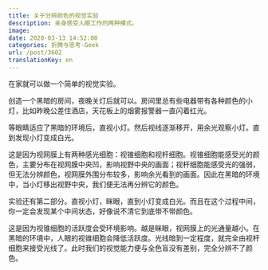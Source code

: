 ```yaml
---
title: 关于分辨颜色的视觉实验
description: 亲身感受人眼工作的两种模式。
image: 
date: 2020-03-13 14:52:00
categories: 折腾与思考-Geek
url: /post/3602
translationKey: en
---
```


在家就可以做一个简单的视觉实验。

创造一个黑暗的房间，夜晚关灯后就可以。房间里总有些电器带有各种颜色的小灯，比如昨晚公差住酒店，天花板上的烟雾报警器一直闪着红光。

等眼睛适应了黑暗的环境后，直视小灯。然后视线逐渐移开，用余光观察小灯。直到发现小灯变成白光。

这是因为视网膜上有两种感光细胞：视锥细胞和视杆细胞。视锥细胞能感受光的颜色，主要分布在视网膜中央凹，影响视野中央的画面；视杆细胞能感受光的强弱，但无法分辨颜色，视网膜外围分布较多，影响余光看到的画面。因此在黑暗的环境中，当小灯移出视野中央，我们便无法再分辨它的颜色。

实验还有第二部分。直视小灯，眯眼，直到小灯变成白光。而且在这个过程中间，你一定会发现某个中间状态，好像说不清它到底带不带颜色。

这是因为视锥细胞的活跃度会受环境影响。越是眯眼，视网膜上的光通量越小。在黑暗的环境中，人眼的视锥细胞会降低活跃度。光线暗到一定程度，就完全由视杆细胞来接受光线了。此时我们的视觉能力便与全色盲没有差别，完全分辨不了颜色。

